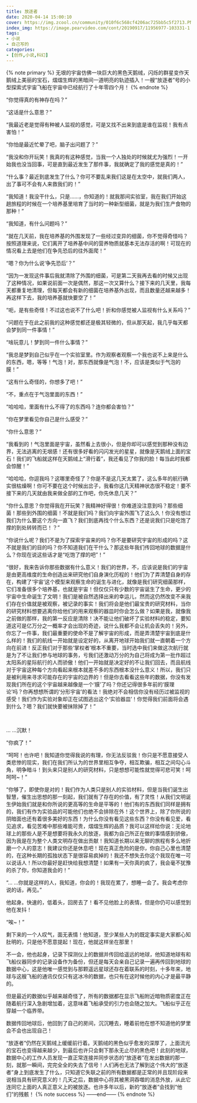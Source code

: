 ```yaml
---
title: 放逐者
date: 2020-04-14 15:00:10
cover: https://img.zcool.cn/community/010f6c568cf4206ac725bb5c5f2713.PNG@1280w_1l_2o_100sh.png
index_img: https://image.pearvideo.com/cont/20190917/11956977-103331-1.png
tags:
- 小说
- 自己写的
categories:
- [创作,小说,科幻]
---
```

{% note primary %}
无垠的宇宙仿佛一块巨大的黑色天鹅绒，闪烁的群星变作天鹅绒上美丽的宝石，熠熠生辉的黑暗间一道明亮的轨迹插入！一艘“放逐者”号的小型探索式宇宙飞船在宇宙中已经航行了十年零四个月！
{% endnote %}
        

“你觉得真的有神存在吗？”

 “这话是什么意思？”

 “我最近老是觉得有种被人监视的感觉，可是又找不出来到底是谁在监视！我有点害怕！”

 “你怕是最近忙晕了吧，脑子出问题了？”

 “我没和你开玩笑！我真的有这种感觉，当我一个人独处的时候就尤为强烈！一开始我也没当回事，可是直到最近发生了那件事，我就确定了我的感觉是真的！”

 “什么事？最近到底发生了什么？你可不要乱来我们这是在太空中，就我们两人，出了事可不会有人来救我们的！”

 “我知道！我没干什么，只是……，你知道的！就我那间实验室，我在我们开始这趟旅程的时候在一个培养基里培育了当时的一种新型细菌，就是为我们生产食物的那种！”

 “我知道，有什么问题吗？”

 “就在几天前，我在培养基的外围发现了一些经过变异的细菌，你不觉得奇怪吗？按照道理来说，它们离开了培养基中间的营养物质就基本无法存活的啊！可现在的情况看上去是他们在争先恐后的往外面爬！”

 “嗯？你为什么说‘争先恐后’？”

 “因为一发现这件事后我就清除了外围的细菌，可是第二天我再去看的时候又出现了这种情况，如果说前面一次是偶然，那这一次又算什么？接下来的几天里，我每天都重复地清理，但每天都会有新的细菌在培养基外出现，而且数量还越来越多！再这样下去，我的培养基就快要空了！”

 “呃，是有些奇怪！不过这也说不了什么吧！折和你感觉被人监视有什么关系吗？”

 “问题在于在此之前我的这种感觉都还是极其轻微的，但从那天起，我几乎每天都会梦到同一件事情！”

 “啥玩意儿！梦到同一件什么事情？”

 “我总是梦到自己似乎在一个实验室里。作为观察者观察一个我也说不上来是什么的东西，嗯，等等！气泡！对，那东西就像是气泡！不，应该是类似于气泡的膜！”

 “这有什么奇怪的，你想多了吧！”

 “不，重点在于气泡里面的东西！”

 “哈哈哈，里面有什么不得了的东西吗？连你都会害怕？”

 “你在梦里看见你自己是什么感受？”

 “你什么意思？”

 “我看到的！气泡里面是宇宙，虽然看上去很小，但是你却可以感觉到那种没有边界，无法逃离的无垠感！还有很多好看的闪闪发光的星星，就像是天鹅绒上面的宝石！我们的飞船就这样在天鹅绒上“滑行着”，我还看见了你我的脸！每当此时我都会惊醒！”

 “哈哈哈，你逗我吗？这哪里奇怪了？你是不是这几天太累了，这么多年的航行确实很枯燥啊！你可不要在这个时候出岔子，我看你这几天精神状态很不稳定！要不接下来的几天就由我来做全部的工作吧，你先休息几天？”

 “你什么意思？你觉得我在开玩笑？我精神好得很！你难道没注意到吗？那些细菌！那些到外围的细菌！不就是我们吗？我们向宇宙外围飞了这么久！你没有想过我们为什么要这个方向一直飞？我们到底再找个什么东西？还是说我们只是吃饱了撑的到处转转而已！？”

 “你说什么呢？我们不是为了探索宇宙来的吗？你不是要研究宇宙的形成的吗？这不就是我们的目的吗？你不知道我们在干什么？那这些年我们传回地球的数据是什么？你现在说这些话才是“吃饱了撑的吧”！”

 “很好，我来告诉你那些数据有什么意义！我们的世界，不，应该说是我们的宇宙是由更高维度的生命创造出来研究他们自身演化历程的！他们为了弄清楚自身的存在，构建了‘宇宙’这个模型来观察生命的诞生与进化，就像是我们研究细菌那样，它们准备很多个培养基，也就是宇宙！但仅仅只有少数的宇宙诞生了生命，更少的宇宙中生命诞生了文明！我们是被自然选择出来的幸运儿，然而这仍然改变不来我们存在价值就是被观察，被记录的事实！我们将会是他们最宝贵的研究材料，当你的研究材料想要逃离你给他们的用来观察的器皿时你会怎么做？如果是我，就像我之前做的那样，我的第一反应是清除！决不能让他们破坏了实验材料的稳定，要知道这可是亿万分之一概率才会出现的奇迹，说什么我都不会让机会丢失的！另外，你忘了一件事，我们最重要的使命不是了解宇宙的形成，而是弄清楚宇宙到底是什么样的！我们的航线一开始就是设定好的，从离开地球开始我们就一直朝着一个方向在前进！反正我们对于那些‘掌权者’根本不重要，当时选中我们来做这次航行就是为了不让我们参与地球的事务，亏我们还激动万分的为自己将成为第一批作超过太阳系的星际航行的人而骄傲！他们一开始就是决定好的不让我们回去，而且航线对于宇宙这种每个方向看起来根本就差不多的东西根本没什么意义！所以，我们只是被利用来寻求可能存在的宇宙的边界的！但是你去看看这些年的数据，你没有发现我们所在的这个宇宙越来越像是一个‘膜’了吗？你还记得很多年前的‘膜理论’吗？你再想想所谓的‘分形宇宙’的看法！我绝对不会相信你没有经历过被监视的感受！我们作为实验对象却正在试图逃出这个‘实验器皿’！你觉得我们前面将会遇到什么？嗯？我们就快要被抹除掉了！”

        

… …沉默！

 “你疯了！”

 “呵呵！也许吧！我知道你觉得我说的有理，你无法反驳我！你只是不愿意接受人类悲惨的现实，我们在我们所认为的世界里相互争夺，相互欺骗，相互之间勾心斗角，明争暗斗！到头来只是别人的研究材料，只是想想可能性就觉得可悲可笑！呵呵呵~！”

 “你够了，即使你是对的！我们作为人类只是别人的实验材料，但是当我们诞生出智慧，催生出思想的那一刻起，我们就有了存在的价值，有了灵性！从我们文明诞生伊始我们就是和你所说的更高等的生命是平等的！他们有的东西我们同样是拥有的，我们有作为实验品的可能他们也绝不会排除在外！这个世界上，除了你所说的阴暗面也还有着很多美好的东西！为什么你没有看见这些东西？你没有看见爱，看见追求，看见苦难中那些难能可贵，熠熠生辉的品质？我可以这样给你说：无论地球上的那些人是不是想要将我永久的放逐，我都为自己所正在做的事情感到骄傲，因为我是在为整个人类文明存在做出贡献！我知道长期以来无聊的旅程有多么地折磨一个人的意志！我建议你还是休息吧！现在真正危险的是你，你自己心里也清楚的，在这种长期的孤独状态下是很容易疯掉的！我还不想失去你这个我现在唯一可以说话人！所以你最好是赶快给我想清楚！如果有一天你真的疯了，我会毫不犹豫的杀了你，你知道我会的！”

 “... …你就是这样的人，我知道，你会的！我现在累了，想睡一会了。我会考虑你说的话，再见。”

 他起身。快速的，低着头，回房去了！看不见他脸上的表情，但是你仍可以感觉到他在发抖！

 “唉~！”

 剩下来的一个人叹气，面无表情！他知道，至少某些人为的既定事实是大家都心知肚明的，只是他不愿意提起！现在，他就这样坐在那里！

 不一会，他也起身，记录下探测仪上的数据并传回给遥远的地球，他知道地球有和飞船仪器同步的记录设备作为备份，但还是每天会亲自己记录一遍再传回到地球的数据中心，这是他唯一感觉到与那颗遥远星球还存在着联系的时刻，十多年来，地球与这艘飞船的通讯仅仅只有这冰冷的数据，也只有在这时候他的内心才是最平静的。

 但是最近的数据似乎越来越奇怪了，所有的数据都在显示飞船附近暗物质密度正在随着航行深入急剧增加着，这意味着飞船承受的引力也会随之加大。飞船似乎正在穿越一个临界带。

 数据传回地球后，他回到了自己的房间，沉沉睡去，睡着前他在想不知道他的梦里会不会也出现自己！

“放逐者”仍然在天鹅绒上缓缓前行着。天鹅绒的黑色似乎愈发的深厚了，上面流光的宝石也变得越来越少，到最后也许只会剩下那永无止尽的黑色吧！此刻的地球，数据中心的工作人员发现一直正常连接并同步状态的“放逐者”在发出数据的那一刻，就那一瞬间，完完全全的失去了信号！人们再也无法了解到这个伟大的“放逐者”身上到底发生了什么，只知道它失联之前的所有数据都是正常的并且现阶段来说相当具有研究意义的！几天之后，数据中心将其被黑洞吞噬的消息外放，从此它连同它上面的人真正意义上的被放逐。也许多年以后，新的“放逐者”会找到“他们”的残骸！
{% note success %}
——end——
{% endnote %}
